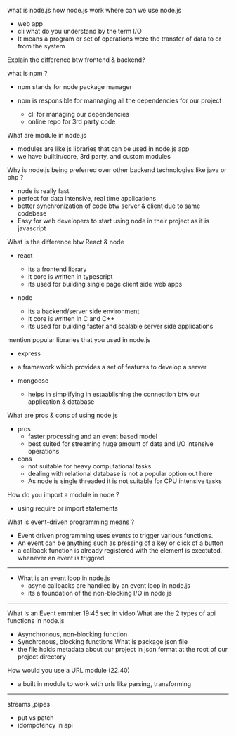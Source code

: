 what is node.js
how node.js work
where can we use node.js

- web app
- cli
  what do you understand by the term I/O
- It means a program or set of operations were the transfer of data to or from the system

Explain the difference btw frontend & backend?

what is npm ?

- npm stands for node package manager
- npm is responsible for mannaging all the dependencies for our project

  - cli for managing our dependencies
  - online repo for 3rd party code

What are module in node.js

- modules are like js libraries that can be used in node.js app
- we have builtin/core, 3rd party, and custom modules

Why is node.js being preferred over other backend technologies like java or php ?

- node is really fast
- perfect for data intensive, real time applications
- better synchronization of code btw server & client due to
  same codebase
- Easy for web developers to start using node in their project as it is
  javascript

What is the difference btw React & node

- react

  - its a frontend library
  - it core is written in typescript
  - its used for building single page client side web apps

- node
  - its a backend/server side environment
  - it core is written in C and C++
  - its used for building faster and scalable server side applications

mention popular libraries that you used in node.js

- express
- a framework which provides a set of features to develop a server
- mongoose

  - helps in simplifying in estaablishing the connection btw
    our application & database

What are pros & cons of using node.js

- pros
  - faster processing and an event based model
  - best suited for streaming huge amount of data and I/O intensive operations
- cons
  - not suitable for heavy computational tasks
  - dealing with relational database is not a popular option out here
  - As node is single threaded it is not suitable for CPU intensive tasks

How do you import a module in node ?

- using require or import statements

What is event-driven programming means ?

- Event driven programming uses events to trigger various functions.
- An event can be anything such as pressing of a key or click of a button
- a callback function is already registered with the element is exectuted, whenever an event is triggred

---

- What is an event loop in node.js
  - async callbacks are handled by an event loop in node.js
  - its a foundation of the non-blocking I/O in node.js

---

What is an Event emmiter 19:45 sec in video
What are the 2 types of api functions in node.js

- Asynchronous, non-blocking function
- Synchronous, blocking functions
  What is package.json file
- the file holds metadata about our project in json format
  at the root of our project directory

How would you use a URL module (22.40)

- a built in module to work with urls like parsing, transforming

---

streams ,pipes

- put vs patch
- idompotency in api
